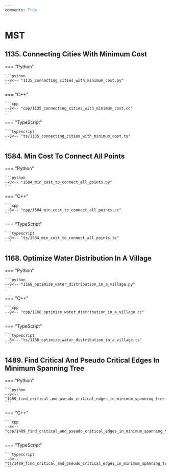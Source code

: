 ```yaml
---
comments: True
---
```


# MST

## 1135. Connecting Cities With Minimum Cost

=== "Python"

    ```python
    --8<-- "1135_connecting_cities_with_minimum_cost.py"
    ```

=== "C++"

    ```cpp
    --8<-- "cpp/1135_connecting_cities_with_minimum_cost.cc"
    ```

=== "TypeScript"

    ```typescript
    --8<-- "ts/1135_connecting_cities_with_minimum_cost.ts"
    ```

## 1584. Min Cost To Connect All Points

=== "Python"

    ```python
    --8<-- "1584_min_cost_to_connect_all_points.py"
    ```

=== "C++"

    ```cpp
    --8<-- "cpp/1584_min_cost_to_connect_all_points.cc"
    ```

=== "TypeScript"

    ```typescript
    --8<-- "ts/1584_min_cost_to_connect_all_points.ts"
    ```

## 1168. Optimize Water Distribution In A Village

=== "Python"

    ```python
    --8<-- "1168_optimize_water_distribution_in_a_village.py"
    ```

=== "C++"

    ```cpp
    --8<-- "cpp/1168_optimize_water_distribution_in_a_village.cc"
    ```

=== "TypeScript"

    ```typescript
    --8<-- "ts/1168_optimize_water_distribution_in_a_village.ts"
    ```

## 1489. Find Critical And Pseudo Critical Edges In Minimum Spanning Tree

=== "Python"

    ```python
    --8<-- "1489_find_critical_and_pseudo_critical_edges_in_minimum_spanning_tree.py"
    ```

=== "C++"

    ```cpp
    --8<-- "cpp/1489_find_critical_and_pseudo_critical_edges_in_minimum_spanning_tree.cc"
    ```

=== "TypeScript"

    ```typescript
    --8<-- "ts/1489_find_critical_and_pseudo_critical_edges_in_minimum_spanning_tree.ts"
    ```

